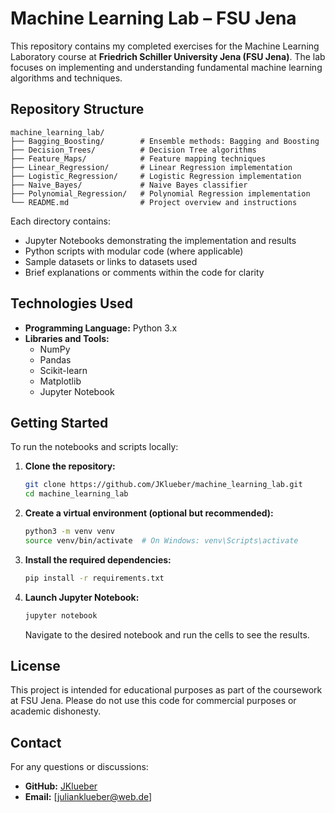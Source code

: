 # Machine Learning Lab – FSU Jena

This repository contains my completed exercises for the Machine Learning Laboratory course at **Friedrich Schiller University Jena (FSU Jena)**. The lab focuses on implementing and understanding fundamental machine learning algorithms and techniques.

## Repository Structure

```
machine_learning_lab/
├── Bagging_Boosting/        # Ensemble methods: Bagging and Boosting
├── Decision_Trees/          # Decision Tree algorithms
├── Feature_Maps/            # Feature mapping techniques
├── Linear_Regression/       # Linear Regression implementation
├── Logistic_Regression/     # Logistic Regression implementation
├── Naive_Bayes/             # Naive Bayes classifier
├── Polynomial_Regression/   # Polynomial Regression implementation
└── README.md                # Project overview and instructions
```

Each directory contains:
- Jupyter Notebooks demonstrating the implementation and results
- Python scripts with modular code (where applicable)
- Sample datasets or links to datasets used
- Brief explanations or comments within the code for clarity

## Technologies Used

- **Programming Language:** Python 3.x
- **Libraries and Tools:**
  - NumPy
  - Pandas
  - Scikit-learn
  - Matplotlib
  - Jupyter Notebook

## Getting Started

To run the notebooks and scripts locally:

1. **Clone the repository:**
   ```bash
   git clone https://github.com/JKlueber/machine_learning_lab.git
   cd machine_learning_lab
   ```

2. **Create a virtual environment (optional but recommended):**
   ```bash
   python3 -m venv venv
   source venv/bin/activate  # On Windows: venv\Scripts\activate
   ```

3. **Install the required dependencies:**
   ```bash
   pip install -r requirements.txt
   ```

4. **Launch Jupyter Notebook:**
   ```bash
   jupyter notebook
   ```
   Navigate to the desired notebook and run the cells to see the results.

## License

This project is intended for educational purposes as part of the coursework at FSU Jena. Please do not use this code for commercial purposes or academic dishonesty.

## Contact

For any questions or discussions:

- **GitHub:** [JKlueber](https://github.com/JKlueber)
- **Email:** [julianklueber@web.de]

